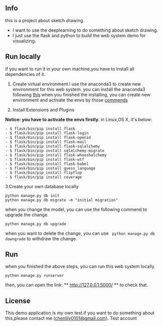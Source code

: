 ## Info
this is a project about sketch drawing.

- I want to use the deeplearning to do something about sketch drawing.
- I just use the flask and python to build the web system demo for visualizing.


## Run locally
if you want to run it in your own machine,you have to install all dependencies of it.
1. Create virtual environment.I use the anaconda3 to create new environment for this web system.
you can install the anaconda3 following [this](https://conda.io/docs/installation.html)
when you finished the installing, you can create new environment and activate the envs by those [commends](https://conda.io/docs/user-guide/tasks/manage-environments.html)

2. Install Extensions and Plugins

**Notice: you have to activate the envs firstly.**
in Linux,OS X, it's below:
```
- $ flask/bin/pip install flask
- $ flask/bin/pip install flask-login
- $ flask/bin/pip install flask-openid
- $ flask/bin/pip install flask-mail
- $ flask/bin/pip install flask-sqlalchemy
- $ flask/bin/pip install sqlalchemy-migrate
- $ flask/bin/pip install flask-whooshalchemy
- $ flask/bin/pip install flask-wtf
- $ flask/bin/pip install flask-babel
- $ flask/bin/pip install guess_language
- $ flask/bin/pip install flipflop
- $ flask/bin/pip install coverage
```

3.Create your own database locally

```
python manage.py db init
python manage.py db migrate -m "initial migration"
```

when you change the model, you can use the following commend to upgrade the change.

```
python manage.py db upgrade
```

when you want to delete the change, you can use ``` python manage.py db downgrade```  to withdraw the change.


## Run
when you finished the above steps, you can run this web system locally.

```
python manage.py runserver
```

then, you can open the link: ** http://127.0.0.1:5000/ **  to check that.


## License
This demo application is my own test.if you want to do something about this,please contact me (chenlily0101@gmail.com).
Test account
